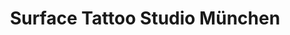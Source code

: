 ---
title: "Surface Tattoo Studio München"
url: /muenchen/surface-tattoo-studio-muenchen/
shop: Tattoo
---